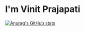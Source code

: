 # I'm Vinit Prajapati

[![Anurag's GitHub stats](https://github-readme-stats.vercel.app/api?username=Vinit1014)](https://github.com/Vinit1014/github-readme-stats)
